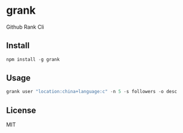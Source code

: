 # grank

Github Rank Cli

## Install

```js
npm install -g grank
```

## Usage

```js
grank user "location:china+language:c" -n 5 -s followers -o desc
```

## License

MIT